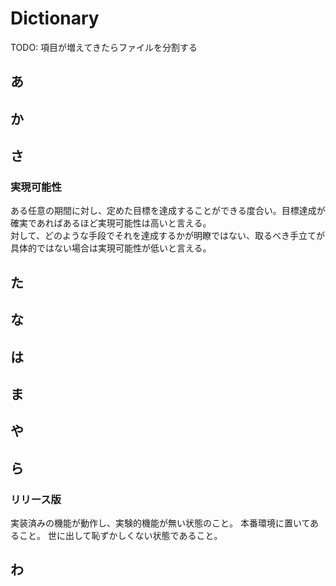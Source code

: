 # Dictionary

TODO: 項目が増えてきたらファイルを分割する

## あ

## か

## さ

### 実現可能性
ある任意の期間に対し、定めた目標を達成することができる度合い。目標達成が確実であればあるほど実現可能性は高いと言える。  
対して、どのような手段でそれを達成するかが明瞭ではない、取るべき手立てが具体的ではない場合は実現可能性が低いと言える。

## た

## な

## は

## ま

## や

## ら

### リリース版
実装済みの機能が動作し、実験的機能が無い状態のこと。
本番環境に置いてあること。
世に出して恥ずかしくない状態であること。

## わ
